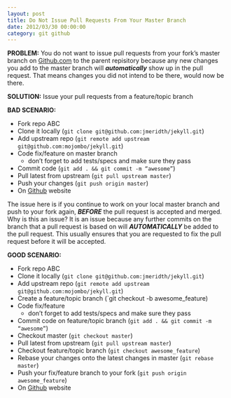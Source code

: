 ```yaml
---
layout: post
title: Do Not Issue Pull Requests From Your Master Branch
date: 2012/03/30 00:00:00
category: git github
---
```


**PROBLEM:** You do not want to issue pull requests from your fork’s master branch on [Github.com][1] to the parent repisitory because any new changes you add to the master branch will **_automatically_** show up in the pull request. That means changes you did not intend to be there, would now be there.

**SOLUTION:** Issue your pull requests from a feature/topic branch

**BAD SCENARIO:**

  * Fork repo ABC
  * Clone it locally (`git clone git@github.com:jmeridth/jekyll.git`)
  * Add upstream repo (`git remote add upstream git@github.com:mojombo/jekyll.git`)
  * Code fix/feature on master branch
    * don’t forget to add tests/specs and make sure they pass
  * Commit code (`git add . && git commit -m “awesome”`)
  * Pull latest from upstream (`git pull upstream master`)
  * Push your changes (`git push origin master`)
  * On [Github][1] website

The issue here is if you continue to work on your local master branch and push to your fork again, **_BEFORE_** the pull request is accepted and merged. Why is this an issue? It is an issue because any further commits on the branch that a pull request is based on will **_AUTOMATICALLY_** be added to the pull request. This usually ensures that you are requested to fix the pull request before it will be accepted.

**GOOD SCENARIO:**

  * Fork repo ABC
  * Clone it locally (`git clone git@github.com:jmeridth/jekyll.git`)
  * Add upstream repo (`git remote add upstream git@github.com:mojombo/jekyll.git`)
  * Create a feature/topic branch (`git checkout -b awesome_feature)
  * Code fix/feature
    * don’t forget to add tests/specs and make sure they pass
  * Commit code on feature/topic branch (`git add . && git commit -m “awesome”`)
  * Checkout master (`git checkout master`)
  * Pull latest from upstream (`git pull upstream master`)
  * Checkout feature/topic branch (`git checkout awesome_feature`)
  * Rebase your changes onto the latest changes in master (`git rebase master`)
  * Push your fix/feature branch to your fork (`git push origin awesome_feature`)
  * On [Github][1] website

   [1]: http://github.com
